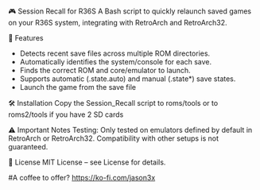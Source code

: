 🎮 Session Recall for R36S
A Bash script to quickly relaunch saved games on your R36S system, integrating with RetroArch and RetroArch32.

🚀 Features
- Detects recent save files across multiple ROM directories.
- Automatically identifies the system/console for each save.
- Finds the correct ROM and core/emulator to launch.
- Supports automatic (.state.auto) and manual (.state*) save states.
- Launch the game from the save file 

🛠️ Installation
Copy the Session_Recall script to roms/tools or to roms2/tools if you have 2 SD cards

⚠️ Important Notes
Testing: Only tested on emulators defined by default in RetroArch or RetroArch32. Compatibility with other setups is not guaranteed.

📄 License
MIT License – see License for details.

#A coffee to offer?
https://ko-fi.com/jason3x

